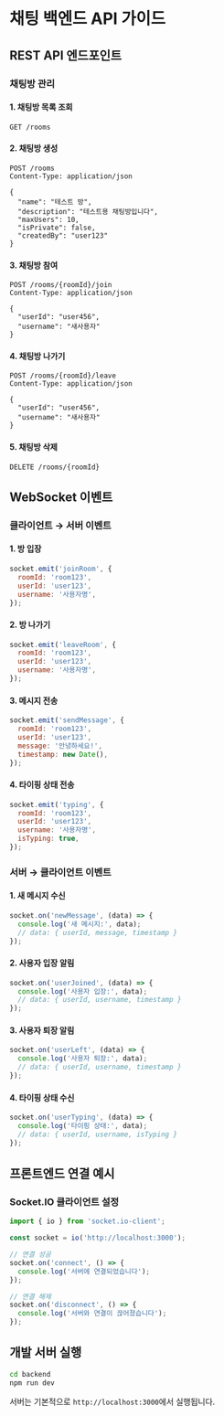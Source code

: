 # 채팅 백엔드 API 가이드

## REST API 엔드포인트

### 채팅방 관리

#### 1. 채팅방 목록 조회

```http
GET /rooms
```

#### 2. 채팅방 생성

```http
POST /rooms
Content-Type: application/json

{
  "name": "테스트 방",
  "description": "테스트용 채팅방입니다",
  "maxUsers": 10,
  "isPrivate": false,
  "createdBy": "user123"
}
```

#### 3. 채팅방 참여

```http
POST /rooms/{roomId}/join
Content-Type: application/json

{
  "userId": "user456",
  "username": "새사용자"
}
```

#### 4. 채팅방 나가기

```http
POST /rooms/{roomId}/leave
Content-Type: application/json

{
  "userId": "user456",
  "username": "새사용자"
}
```

#### 5. 채팅방 삭제

```http
DELETE /rooms/{roomId}
```

## WebSocket 이벤트

### 클라이언트 → 서버 이벤트

#### 1. 방 입장

```javascript
socket.emit('joinRoom', {
  roomId: 'room123',
  userId: 'user123',
  username: '사용자명',
});
```

#### 2. 방 나가기

```javascript
socket.emit('leaveRoom', {
  roomId: 'room123',
  userId: 'user123',
  username: '사용자명',
});
```

#### 3. 메시지 전송

```javascript
socket.emit('sendMessage', {
  roomId: 'room123',
  userId: 'user123',
  message: '안녕하세요!',
  timestamp: new Date(),
});
```

#### 4. 타이핑 상태 전송

```javascript
socket.emit('typing', {
  roomId: 'room123',
  userId: 'user123',
  username: '사용자명',
  isTyping: true,
});
```

### 서버 → 클라이언트 이벤트

#### 1. 새 메시지 수신

```javascript
socket.on('newMessage', (data) => {
  console.log('새 메시지:', data);
  // data: { userId, message, timestamp }
});
```

#### 2. 사용자 입장 알림

```javascript
socket.on('userJoined', (data) => {
  console.log('사용자 입장:', data);
  // data: { userId, username, timestamp }
});
```

#### 3. 사용자 퇴장 알림

```javascript
socket.on('userLeft', (data) => {
  console.log('사용자 퇴장:', data);
  // data: { userId, username, timestamp }
});
```

#### 4. 타이핑 상태 수신

```javascript
socket.on('userTyping', (data) => {
  console.log('타이핑 상태:', data);
  // data: { userId, username, isTyping }
});
```

## 프론트엔드 연결 예시

### Socket.IO 클라이언트 설정

```javascript
import { io } from 'socket.io-client';

const socket = io('http://localhost:3000');

// 연결 성공
socket.on('connect', () => {
  console.log('서버에 연결되었습니다');
});

// 연결 해제
socket.on('disconnect', () => {
  console.log('서버와 연결이 끊어졌습니다');
});
```

## 개발 서버 실행

```bash
cd backend
npm run dev
```

서버는 기본적으로 `http://localhost:3000`에서 실행됩니다.
